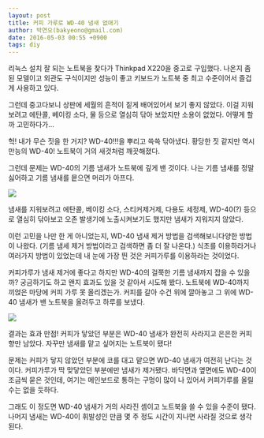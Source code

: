 ```yaml
---
layout: post
title: 커피 가루로 WD-40 냄새 없애기
author: 박연오(bakyeono@gmail.com)
date: 2016-05-03 00:55 +0900
tags: diy
---
```

리눅스 설치 잘 되는 노트북을 찾다가 Thinkpad X220을 중고로 구입했다. 나온지 좀 된 모델이고 외관도 구식이지만 성능이 좋고 키보드가 노트북 중 최고 수준이어서 즐겁게 사용하고 있다.

그런데 중고다보니 상판에 세월의 흔적이 짙게 배어있어서 보기 좋지 않았다. 이걸 지워 보려고 에탄콜, 베이킹 소다, 물 등으로 열심히 닦아 보았지만 소용이 없었다. 어떻게 할까 고민하다가...

헉! 내가 무슨 짓을 한 거지? WD-40!!!을 뿌리고 쓱쓱 닦아냈다. 황당한 짓 같지만 역시 만능의 WD-40! 노트북이 거의 새것처럼 깨끗해졌다.

그런데 문제는 WD-40의 기름 냄새가 노트북에 깊게 밴 것이다. 나는 기름 냄새를 정말 싫어하고 기름 냄새를 믙으면 머리가 아프다.

![](http://bakyeono.net/img/wd-40-perfume.jpeg)

냄새를 지워보려고 에탄콜, 베이킹 소다, 스티커제거제, 다용도 세정제, WD-40(?) 등으로 열심히 닦아보고 오존 발생기에 노출시켜보기도 했지만 냄새가 지워지지 않았다.

이런 고민을 나만 한 게 아니었는지, WD-40 냄새 제거 방법을 검색해보니다양한 방법이 나왔다. (기름 냄세 제거 방법이라고 검색하면 좀 더 잘 나온다.) 식초를 이용하라거나 여러가지 방법이 있었는데 내 눈에 가장 띈 것은 커피가루를 이용하라는 것이었다.

커피가루가 냄새 제거에 좋다고 하지만 WD-40의 걸쭉한 기름 냄새까지 잡을 수 있을까? 궁금하기도 하고 왠지 효과도 있을 것 같아서 시도해 봤다. 노트북에 WD-40까지 끼얹은 마당에 커피 가루 못 올리겠는가. 커피를 갈아 수건 위에 깔아놓고 그 위에 WD-40 냄새가 밴 노트북을 올려두고 하루를 보냈다.

![](http://bakyeono.net/img/thinkpad-x220-wd-40-coffee.png)

결과는 효과 만점! 커피가 닿았던 부분은 WD-40 냄새가 완전히 사라지고 은은한 커피향만 남았다. 자꾸만 냄새를 맡고 싶어지는 노트북이 됐다!

문제는 커피가 닿지 않았던 부분에 코를 대고 맡으면 WD-40 냄새가 여전히 난다는 것이다. 커피가루가 딱 맞닿았던 부분에만 냄새가 제거됐다. 바닥면과 옆면에도 WD-40이 조금씩 묻은 것인데, 여기는 메인보드로 통하는 구멍이 많이 나 있어서 커피가루를 올릴 수는 없을 듯하다.

그래도 이 정도면 WD-40 냄새가 거의 사라진 셈이고 노트북을 쓸 수 있을 수준이 됐다. 나머지 냄새는 WD-40이 휘발성인 만큼 몇 주 정도 시간이 지나면 사라질 것으로 생각된다.

